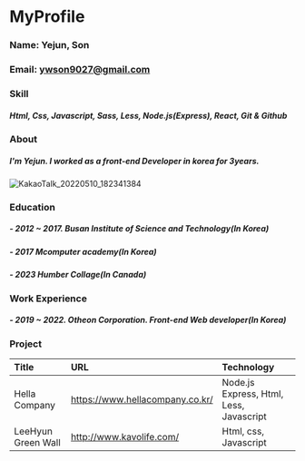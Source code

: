 # MyProfile
### Name: Yejun, Son
### Email: ywson9027@gmail.com
### Skill
##### Html, Css, Javascript, Sass, Less, Node.js(Express), React, Git & Github
### About
##### I'm Yejun. I worked as a front-end Developer in korea for 3years.
![KakaoTalk_20220510_182341384](https://github.com/sonyejun/resume/assets/62229757/c6f45177-f626-4983-a491-4d12f93e69e9)
### Education
##### - 2012 ~ 2017. Busan Institute of Science and Technology(In Korea)
##### - 2017 Mcomputer academy(In Korea)
##### - 2023 Humber Collage(In Canada)
### Work Experience
##### - 2019 ~ 2022. Otheon Corporation. Front-end Web developer(In Korea)
### Project
|Title|URL|Technology|
|:---|:---|:---|
|Hella Company|https://www.hellacompany.co.kr/|Node.js Express, Html, Less, Javascript|
|LeeHyun Green Wall|http://www.kavolife.com/|Html, css, Javascript|
